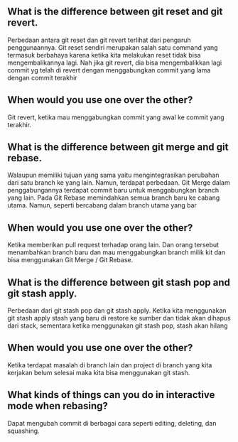 ## What is the difference between git reset and git revert.
Perbedaan antara git reset dan git revert terlihat dari pengaruh penggunaannya. Git reset sendiri merupakan salah satu command yang termasuk berbahaya karena ketika kita melakukan reset tidak bisa mengembalikannya lagi. Nah jika git revert, dia bisa mengembalikkan lagi commit yg telah di revert dengan menggabungkan commit yang lama dengan commit terakhir 
## When would you use one over the other?
Git revert, ketika mau menggabungkan commit yang awal ke commit yang terakhir.

## What is the difference between git merge and git rebase.
Walaupun memiliki tujuan yang sama yaitu mengintegrasikan perubahan dari satu branch ke yang lain. Namun, terdapat perbedaan. Git Merge dalam penggabungannya terdapat commit baru untuk menggabungkan branch yang lain. Pada Git Rebase memindahkan semua branch baru ke cabang utama. Namun, seperti bercabang dalam branch utama yang bar
## When would you use one over the other?
Ketika memberikan pull request terhadap orang lain. Dan orang tersebut menambahkan branch baru dan mau menggabungkan branch milik kit dan bisa menggunakan Git Merge / Git Rebase.

## What is the difference between git stash pop and git stash apply.
Perbedaan dari git stash pop dan git stash apply. Ketika kita menggunakan git stash apply stash yang baru di restore ke sumber dan tidak akan dihapus dari stack, sementara ketika menggunakan git stash pop, stash akan hilang 
## When would you use one over the other?
Ketika terdapat masalah di branch lain dan project di branch yang kita kerjakan belum selesai maka kita bisa menggunakan git stash.

## What kinds of things can you do in interactive mode when rebasing?
Dapat mengubah commit di berbagai cara seperti editing, deleting, dan squashing.
